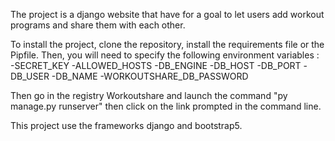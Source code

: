 The project is a django website that have for a goal to let users add workout programs and share them with each other.

To install the project, clone the repository, install the requirements file or the Pipfile.
Then, you will need to specify the following environment variables :
-SECRET_KEY
-ALLOWED_HOSTS
-DB_ENGINE
-DB_HOST
-DB_PORT
-DB_USER
-DB_NAME
-WORKOUTSHARE_DB_PASSWORD

Then go in the registry Workoutshare and launch the command "py manage.py runserver" then click on the link prompted in the command line.

This project use the frameworks django and bootstrap5.